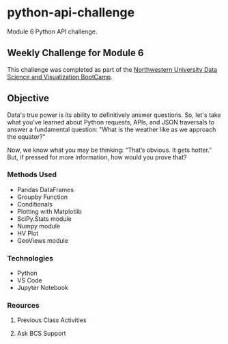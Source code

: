 # python-api-challenge
Module 6 Python API challenge. 

## Weekly Challenge for Module 6

This challenge was completed as part of the [Northwestern University Data Science and Visualization BootCamp](https://bootcamp.northwestern.edu/data/).

## Objective
Data's true power is its ability to definitively answer questions. So, let's take what you've learned about Python requests, APIs, and JSON traversals to answer a fundamental question: "What is the weather like as we approach the equator?"

Now, we know what you may be thinking: “That’s obvious. It gets hotter.” But, if pressed for more information, how would you prove that?

### Methods Used
* Pandas DataFrames
* Groupby Function
* Conditionals
* Plotting with Matplotlib
* SciPy.Stats module
* Numpy module
* HV Plot
* GeoViews module

### Technologies 
* Python
* VS Code
* Jupyter Notebook


### Reources
1. Previous Class Activities

2. Ask BCS Support
